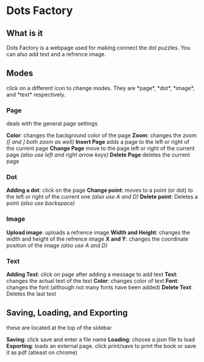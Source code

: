 <h1>Dots Factory</h1>

<h2>What is it</h2>
Dots Factory is a webpage used for making connect the dot puzzles. You can also add text and a refrence image.

<h2>Modes</h2>
click on a different icon to change modes. They are *page*, *dot*, *image*, and *text* respectively.

<h3>Page</h3>
deals with the general page settings

**Color**: changes the background color of the page
**Zoom**: changes the zoom *([ and ] both zoom as well)*
**Insert Page** adds a page to the left or right of the current page
**Change Page** move to the page left or right of the current page *(also use left and right arrow keys)*
**Delete Page** deletes the current page

<h3>Dot</h3>

**Adding a dot**: click on the page
**Change point**: moves to a point (or dot) to the left or right of the current one *(also use A and D)*
**Delete point**: Deletes a point *(also use backspace)*

<h3>Image</h3>

**Upload image**: uploads a refrence image
**Width and Height**: changes the width and height of the refrence image
**X and Y**: changes the coordinate position of the image *(also use A and D)*

<h3>Text</h3>

**Adding Text**: click on page after adding a message to add text
**Text**: changes the actual text of the text
**Color**: changes color of text
**Font**: changes the font (although not many fonts have been added)
**Delete Text**: Deletes the last text

<h2>Saving, Loading, and Exporting</h2>
these are located at the top of the sidebar

**Saving**: click save and enter a file name
**Loading**: choose a json file to load
**Exporting**: loads an external page. click print/save to print the book or save it as pdf (atleast on chrome)

